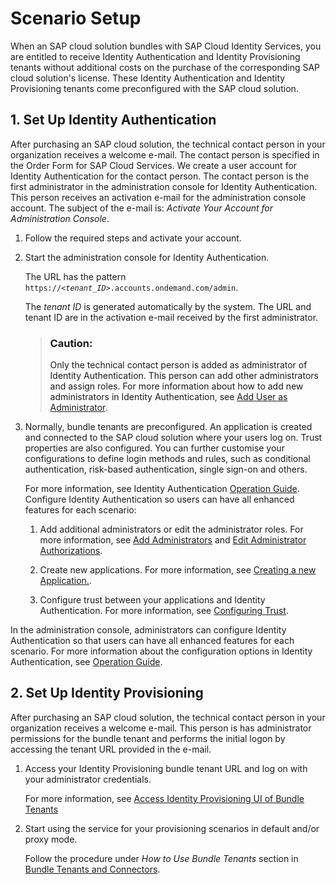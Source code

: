 <!-- loioae9137c0aaa94f92a9ea133c28905f92 -->

# Scenario Setup

When an SAP cloud solution bundles with SAP Cloud Identity Services, you are entitled to receive Identity Authentication and Identity Provisioning tenants without additional costs on the purchase of the corresponding SAP cloud solution's license. These Identity Authentication and Identity Provisioning tenants come preconfigured with the SAP cloud solution.



<a name="loioae9137c0aaa94f92a9ea133c28905f92__section_rwz_3r4_psb"/>

## 1. Set Up Identity Authentication

After purchasing an SAP cloud solution, the technical contact person in your organization receives a welcome e-mail. The contact person is specified in the Order Form for SAP Cloud Services. We create a user account for Identity Authentication for the contact person. The contact person is the first administrator in the administration console for Identity Authentication. This person receives an activation e-mail for the administration console account. The subject of the e-mail is: *Activate Your Account for Administration Console*.

1.  Follow the required steps and activate your account.

2.  Start the administration console for Identity Authentication.

    The URL has the pattern <code>https://<i class="varname">&lt;tenant_ID&gt;</i>.accounts.ondemand.com/admin</code>.

    The *tenant ID* is generated automatically by the system. The URL and tenant ID are in the activation e-mail received by the first administrator.

    > ### Caution:  
    > Only the technical contact person is added as administrator of Identity Authentication. This person can add other administrators and assign roles. For more information about how to add new administrators in Identity Authentication, see [Add User as Administrator](https://help.sap.com/docs/IDENTITY_AUTHENTICATION/6d6d63354d1242d185ab4830fc04feb1/bbbdbdd3899942ce874f3aae9ba9e21d.html?q=Add%20Administrators#loio1dc498bff0674743a1a3a0ec3f0bf298).

3.  Normally, bundle tenants are preconfigured. An application is created and connected to the SAP cloud solution where your users log on. Trust properties are also configured. You can further customise your configurations to define login methods and rules, such as conditional authentication, risk-based authentication, single sign-on and others.

    For more information, see Identity Authentication [Operation Guide](https://help.sap.com/viewer/6d6d63354d1242d185ab4830fc04feb1/Cloud/en-US/6a8e67cf98bf41968ea2849dfd0b6bbd.html). Configure Identity Authentication so users can have all enhanced features for each scenario:

    1.  Add additional administrators or edit the administrator roles. For more information, see [Add Administrators](https://help.sap.com/viewer/6d6d63354d1242d185ab4830fc04feb1/Cloud/en-US/bbbdbdd3899942ce874f3aae9ba9e21d.html#loiobbbdbdd3899942ce874f3aae9ba9e21d) and [Edit Administrator Authorizations](https://help.sap.com/viewer/6d6d63354d1242d185ab4830fc04feb1/Cloud/en-US/86ee37423f8945a1898faff1e6308756.html).

    2.  Create new applications. For more information, see [Creating a new Application.](https://help.sap.com/viewer/6d6d63354d1242d185ab4830fc04feb1/Cloud/en-US/0d4b255051c74955a959146beee4bd8c.html).

    3.  Configure trust between your applications and Identity Authentication. For more information, see [Configuring Trust](https://help.sap.com/viewer/6d6d63354d1242d185ab4830fc04feb1/Cloud/en-US/f96e4c5930a94d1ba117e05a3f3c30fc.html).



In the administration console, administrators can configure Identity Authentication so that users can have all enhanced features for each scenario. For more information about the configuration options in Identity Authentication, see [Operation Guide](https://help.sap.com/viewer/6d6d63354d1242d185ab4830fc04feb1/Cloud/en-US/6a8e67cf98bf41968ea2849dfd0b6bbd.html).



<a name="loioae9137c0aaa94f92a9ea133c28905f92__section_qxs_kr4_psb"/>

## 2. Set Up Identity Provisioning

After purchasing an SAP cloud solution, the technical contact person in your organization receives a welcome e-mail. This person is has administrator permissions for the bundle tenant and performs the initial logon by accessing the tenant URL provided in the e-mail.

1.  Access your Identity Provisioning bundle tenant URL and log on with your administrator credentials.

    For more information, see [Access Identity Provisioning UI of Bundle Tenants](https://help.sap.com/docs/IDENTITY_PROVISIONING/f48e822d6d484fa5ade7dda78b64d9f5/7ab5884ffbc44461a57622d2f633e57c.html)

2.  Start using the service for your provisioning scenarios in default and/or proxy mode.

    Follow the procedure under *How to Use Bundle Tenants* section in [Bundle Tenants and Connectors](https://help.sap.com/docs/IDENTITY_PROVISIONING/f48e822d6d484fa5ade7dda78b64d9f5/5db6c8dcf7a347fe81e2a78c3df9ec50.html).


